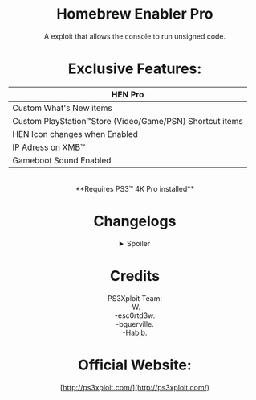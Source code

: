 <div align="center"> 

# Homebrew Enabler Pro
A exploit that allows the console to run unsigned code.</br>
 
# Exclusive Features:


|HEN Pro|
|----------------------
| Custom What's New items |
| Custom PlayStation™Store (Video/Game/PSN) Shortcut items |
| HEN Icon changes when Enabled |
| IP Adress on XMB™ |
| Gameboot Sound Enabled |

</br>
**Requires PS3™ 4K Pro installed**
 
#  Changelogs 
 
<details><summary>Spoiler</summary>

# v3.0.4
### Plugin:
-Removed: Version notification.</br>

### Payload:
-Added: HEN enabled icon.</br>
-Added: IP address on XMB™.</br>
-Added: Custom what's new items.</br>
-Added: Gameboot sound.</br>

# v3.0.3
### Global:
-Added: Support for Firmware 4.88.</br>

# v3.0.2
### Global:
-Added: Support for Firmware 4.87.</br>

### Resource:
- HEN Loader.</br>

# v3.0.1
### Global:
-Added: Support for Firmware 4.86.</br>

### Cobra PS3MAPI:
-Added: Better set process memory by using the function used to actually write to process, this will allow user to write to memory where writing permissions are disabled.</br>
-Added: Ps3mapi_process_page_allocate this function will allocate memory into the eboot process allowing your to write/read/execute code into start_address parameter.</br>
-Added: Ps3mapi_get_process_module_info which will get the name, module path, module segments, module start and module stop address all in one function.</br>
-Added: Ps3mapi_create_process_thread to create thread into the process, This is useful if you want to load a small function into the process without needed make and load a sprx module.</br>

# v3.0.0
### Global:
-Removed: Support for Firmware 4.82.</br>

### Plugin:
-Fixed: System Freeze if DVD or CD is already inserted into PS3 when HEN is enabled.</br>
-Fixed: Error message if reply length is too short from server.</br>

### Payload:
-Fixed: Freeze problems on all models.</br>
-Fixed: Issues with incompatible models.</br>
-Improved: Sanity checks.</br>

# v2.4.0
### Global:
-Improved: The size of stage2 has been reduced.</br>

### Payload:
-Added: DLC/PSX games RAP support added.</br>
-Added: VSH patches and disabled signature check of RIF, now other tools are compatible.</br>
-Fixed: Hitching of PSX PAL on NTSC TV and vice versa.</br>
-Fixed: Issue where people sometimes got stuck downloading games from PSN.</br>
-Improved: Disabled VSH check in RIF that R and S cant be just 0.</br>
-Improved: PS3MAPI can now write to VSH text segment like CFW </br>
-Improved: Speed when loading NPDRM type 2 games (need original or RAP Activated RIF), CPU couldnt generate ECDSA fast enough.</br>
-Removed: Unnecessary hooks on CellFsOpen/CellFsRead/CellFsClose, possibly increasing stability.</br>

# v2.3.3
### Payload:
-Improved: Remapping HFW XML from /dev_flash/ instead of /dev_hdd0/.</br>

### Resource:
-Improved: Updated path pointing to ps3hen_updater.</br>xml in hfw_settings.xml.</br>

# v2.3.2
### Global:
-Added: Support for Firmware 4.85.</br>

# v2.3.1

### HEN 
### Plugin:
-Fixed: Issue when network is disabled.</br>

Resource
-Added: Duplicated icon fix.</br>

# v2.3.0
### Global:
-Improved: Fast exploit initialization.</br>
-Improved: Increased sleep in html, removed from bins.</br>

### Plugin:
-Added: Automatic reboot upon HEN fail.</br>
-Added: HEN Updater with version check.</br>
-Fixed: Random crash on initialization.</br>
-Removed: Infinite loop.</br>

### Payload:
-Fixed: Blackscreen issues.</br>
-Fixed: SELF Decrypter.</br>
-Fixed: System freeze after enabling hen when its already enabled.</br>
-Improved: Extended download plugin patches.</br>
-Improved: HEN queue is drained before the patches get disabled, and also synchronized properly the check to synchronize remove and do patches.</br>
-Improved: Handler requests are passed fast, removed many branch conditions there for faster handling.</br>
-Improved: Optimizations added to how much stack is available to the syscalls.</br>

# v2.2.2
### Payload:
-Added: USB Package installation support for HEN installer. (/dev_usb000/HEN_UPD.pkg)</br>
-Fixed: HEN initialization freeze.</br>
-Fixed: HashCalc bug.</br>
-Fixed: Syscall handler bug.</br>

### Resource:
-Improced: Updated videoplayer_plugin.</br>sprx to use proper DEX version for each firmware version.</br>

# v2.2.1
### Global:
-Added: HEN refresh and version display on initialize, using embedded plugin.</br>
-Improced: Replaced dev_blind with dev_rewrite to maintain RW state at all times.</br>
-Improved: The stackframe and PS3HEN bins are now merged as a single payload binary. (PS3HEN.BIN)</br>

### Plugin:
-Added: HEN version notification on boot.</br>
-Added: Game and Network Category refresh.</br>
-Added: In-game Screenshot feature.</br>

### Payload:
-Added: Embedded buffers and removed memory fragmentation.</br>
-Added: Fail-safe for stage0 incase stage2 not found.</br>
-Added: Get map path opcode.</br>
-Added: HMAC Hash Validation.</br>
-Added: Missing COBRA patches & BT/USB passthrough support.</br>
-Added: PS2 Classics launcher activation on the fly.</br>
-Added: PSP ISO Launcher Support.</br>
-Added: Self Threading Support, fixing the issue with a few games. (SC Trilogy and etc) </br>
-Added:: Cleanup thread.</br>
-Fixed: Encryption.</br>
-Fixed: Kernel plugin bug.</br>
-Fixed: PS3MAPI bug and stability.</br>
-Improved: Compatibility with apps like MultiMan and others which replace syscall 6-10.</br>
-Improved: Faster boot times for apps.</br>
-Improved: Memory Management of map_path.</br>
-Improved: Memory Optimization. (no embedded buffer for kernel plugin, only allocs when requested) </br>
-Improved: SELF auth.</br>
-Improved:: HEN Installer feature and memory management changes.</br>

#### Resource:
-Improved: Default theme pack removed from main package and can now download from themes updater.</br>
-Improved: HEN theme pack downloadable package updated with fixed icons.</br>
-Improved: New coldboot, icons and JS/HTML overlay.</br>
-Improved: PKG linker is now located under Package Manager -> Install Packages.</br>
-Improved: Replaced manual link from network column with PS3Xploit Home link.</br>
-Removed:: Unused XML Entries.</br>

# v2.2.0
### Stackframe Binary:
-Added: Support for Firmware 4.82.</br>
-Improved: Each FW version has its own payload, stackframe, package, and update XML.</br>

### Plugin:
-Added: HEN check added to verify if HEN enabled, and to prevent freezing.</br>
-Fixed: PSNPatch freeze.</br>
-Improved: Remap for HFW settings is now fully protected, no more disappearing HFW tools.</br>
-Improved: Stability patches added on initial boot process.</br>

### Resource:
-Added: PKG Linker entries added to category_game.xml.</br>

# v2.1.0
### Payload:
-Added: Advanced QA Flag.</br>
-Added: Debug Settings.</br>
-Improved: AES calculation now uses internal library from LV2.</br>
-Improved: Payload size is reduced by 20kb.</br>
-Improved: RAP can now be loaded / accessed from dev_hdd0/exdata.</br>
 
### Plugin:
-Added: HEN check added to verify if HEN enabled, and to prevent freezing.</br>
-Fixed: PSNPatch freeze.</br>
-Improved: Remap for HFW settings is now fully protected, no more disappearing HFW tools.</br>
-Improved: Stability patches added on initial boot process.</br>

### Resource:
-Added: Update Themes option to PS3HEN Updater menu.</br>
-Added: Theme pack by to PS3HEN Updater -> Update Themes.</br>

# v2.0.2
### Stackframe Binary:
- Added: C00 unlocker activated by default.</br>

### Payload:
-Added:	Advanced download plugin patches.</br>
-Added: App restriction on RemotePlay with PC removed.</br>
-Added: Dev_blind enabled by default.</br>
-Added: Hybrid Firmware Tools available when HEN's activated.</br>
-Added: Multiple path on boot_plugins & boot_plugins_kernel (HDD & USB).</br>
-Added: PS2 classics launcher support.</br>
-Added: RAP activation on the fly.  (usb000/exdata/<rap> or usb001/exdata/<rap>)</br>
-Fixed: Explore_plugin.sprx patches.</br>
-Fixed: Install All Packages.</br>
-Fixed: Issue with official NPDRM content rif deletion and unable to boot error.</br>
-Improved: Games compatibilty.</br>

### Resource:
-Added: HEN updater support available under Network Category.</br>
-Added: Official firmware updates via internet blocked.</br>
-Fixed: Infinite spinning wheel when in-game.</br>

# v2.0.1
### Payload:
-Added option to re-enable cfw syscall by accessing the system update menu on XMB Settings.</br>
-Improved: mappath for enabling xai_plugin.sprx.</br>

# v2.0.0
### Payload:
-Added: Full BD/DVD ISO support. (AACS decryption required for BDRip)</br>
-Added: ISO support.</br>
-Added: KW stealth extensions.</br>
-Added: Kernel plugins support.</br>
-Added: Opcode 1339, returns HEN version. (0x0200) </br>
-Added: Photo gui opcode support for webMAN.</br>
-Fixed: Blackscreen crashes.</br>
-Fixed: Random lv2 panic.</br>
-Fixed: Random recovery kicks.</br>
-Fixed: Removed HEN Check From Offline Packages.</br>
-Improved: Syscall 389/409 product mode check disabled.</br>
-Improved: PS3MAPI support can now read/set process mem using webMAN.</br>
-Remoced: Fake flash is no longer used, in favor of on-the-fly patching.</br>

# v1.0.0
### Payload:
-Added: BD/DVD Region patches.</br>
-Added: BDISO support.</br>
-Added: Boot plugins support.</br>
-Added: Debug PKG install.</br>
-Added: Homebrew Root Flags.</br>
-Added: Kernel memory RWX. (execute kernel payload like this at high locations or hook syscalls etc) </br>
-Added: PS3MAPI support.</br>
-Added: PSXISO support.</br>
-Added: RWX permissions for processes executed after HEN has been enabled.</br>
-Added: Support for HAN PKG.</br>
-Added: Support for Homebrew resigned with 3.55 keys and lower.</br>
-Added: Syscall 6,7,8,15.</br>

</details> 
 
# Credits

PS3Xploit Team:</br>
-W.</br>
-esc0rtd3w.</br>
-bguerville.</br>
-Habib.</br>

# Official Website:
[http://ps3xploit.com/](http://ps3xploit.com/)
 
</div>
